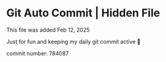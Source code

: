 # Git Auto Commit | Hidden File

This file was added Feb 12, 2025

Just for fun and keeping my daily git commit active 🤪

commit number: 784087
